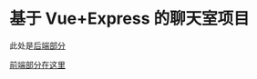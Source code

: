 # 基于 Vue+Express 的聊天室项目

此处是[后端部分](https://github.com/funtogether2233/chatroom-express)

[前端部分在这里](https://github.com/funtogether2233/chatroom-vue)
